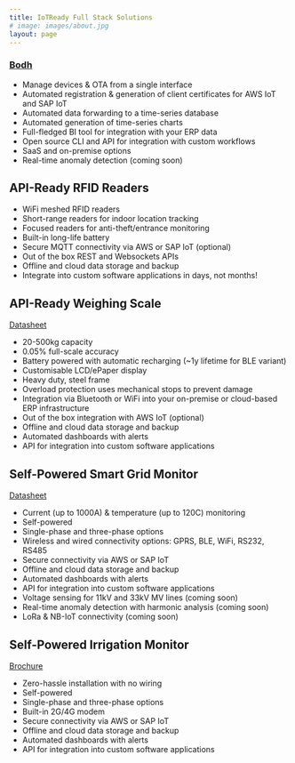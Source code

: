 ```yaml
---
title: IoTReady Full Stack Solutions
# image: images/about.jpg
layout: page
---
```


### [Bodh](https://bodh.iotready.co/)

- Manage devices & OTA from a single interface
- Automated registration & generation of client certificates for AWS IoT and SAP IoT
- Automated data forwarding to a time-series database
- Automated generation of time-series charts
- Full-fledged BI tool for integration with your ERP data
- Open source CLI and API for integration with custom workflows
- SaaS and on-premise options
- Real-time anomaly detection (coming soon)


## API-Ready RFID Readers

- WiFi meshed RFID readers
- Short-range readers for indoor location tracking
- Focused readers for anti-theft/entrance monitoring
- Built-in long-life battery
- Secure MQTT connectivity via AWS or SAP IoT (optional)
- Out of the box REST and Websockets APIs
- Offline and cloud data storage and backup
- Integrate into custom software applications in days, not months!


## API-Ready Weighing Scale

[Datasheet](/assets/files/smart_weighing_scale.pdf)

- 20-500kg capacity
- 0.05% full-scale accuracy
- Battery powered with automatic recharging (~1y lifetime for BLE variant)
- Customisable LCD/ePaper display
- Heavy duty, steel frame
- Overload protection uses mechanical stops to prevent damage
- Integration via Bluetooth or WiFi into your on-premise or cloud-based ERP infrastructure
- Out of the box integration with AWS IoT (optional)
- Offline and cloud data storage and backup
- Automated dashboards with alerts
- API for integration into custom software applications


## Self-Powered Smart Grid Monitor

[Datasheet](/assets/files/smart_grid_monitor.pdf)

- Current (up to 1000A) & temperature (up to 120C) monitoring
- Self-powered
- Single-phase and three-phase options
- Wireless and wired connectivity options: GPRS, BLE, WiFi, RS232, RS485
- Secure connectivity via AWS or SAP IoT
- Offline and cloud data storage and backup
- Automated dashboards with alerts
- API for integration into custom software applications
- Voltage sensing for 11kV and 33kV MV lines (coming soon)
- Real-time anomaly detection with harmonic analysis (coming soon)
- LoRa & NB-IoT connectivity (coming soon)


## Self-Powered Irrigation Monitor 

[Brochure](/assets/files/smart_weighing_scale.pdf)

- Zero-hassle installation with no wiring
- Self-powered
- Single-phase and three-phase options
- Built-in 2G/4G modem
- Secure connectivity via AWS or SAP IoT
- Offline and cloud data storage and backup
- Automated dashboards with alerts
- API for integration into custom software applications

